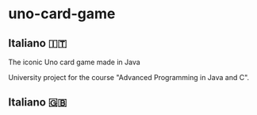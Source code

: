 # uno-card-game 

## Italiano 🇮🇹

The iconic Uno card game made in Java

University project for the course "Advanced Programming in Java and C". 


## Italiano 🇬🇧
